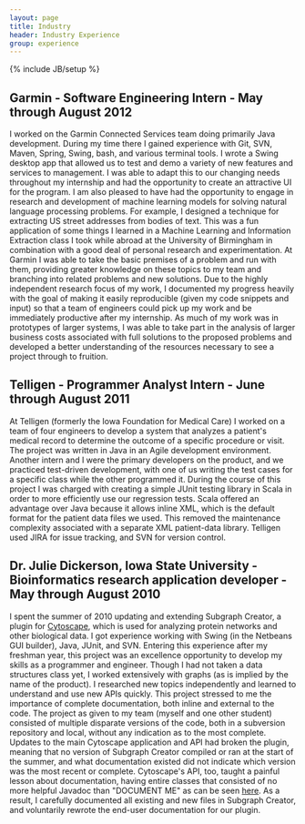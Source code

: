 ```yaml
---
layout: page
title: Industry
header: Industry Experience
group: experience
---
```

{% include JB/setup %}

## Garmin - Software Engineering Intern - May through August 2012
I worked on the Garmin Connected Services team doing primarily Java development. During my time there I gained experience with Git, SVN, Maven, Spring, Swing, bash, and various terminal tools. I wrote a Swing desktop app that allowed us to test and demo a variety of new features and services to management. I was able to adapt this to our changing needs throughout my internship and had the opportunity to create an attractive UI for the program. I am also pleased to have had the opportunity to engage in research and development of machine learning models for solving natural language processing problems. For example, I designed a technique for extracting US street addresses from bodies of text. This was a fun application of some things I learned in a Machine Learning and Information Extraction class I took while abroad at the University of Birmingham in combination with a good deal of personal research and experimentation. At Garmin I was able to take the basic premises of a problem and run with them, providing greater knowledge on these topics to my team and branching into related problems and new solutions. Due to the highly independent research focus of my work, I documented my progress heavily with the goal of making it easily reproducible (given my code snippets and input) so that a team of engineers could pick up my work and be immediately productive after my internship. As much of my work was in prototypes of larger systems, I was able to take part in the analysis of larger business costs associated with full solutions to the proposed problems and developed a better understanding of the resources necessary to see a project through to fruition.  

<!---
http://ces.cnet.com/1606-34438_1-50138567.html
http://garmin.blogs.com/my_weblog/2013/01/garmin-k2-infotainment-platform-nominated-for-cnet-ces-best-of-show.html
http://www.engadget.com/2013/01/08/garmins-k2-glass-cockpit-hands-on/
http://ces.cnet.com/8301-34438_1-57562374/garmin-k2-platform-previews-the-dashboard-of-the-near-future/
http://garmin.blogs.com/pr/2013/01/garmin-next-generation-infotainment-system-turns-car-dashboard-into-digital-cockpit.html
 -->

## Telligen - Programmer Analyst Intern - June through August 2011
At Telligen (formerly the Iowa Foundation for Medical Care) I worked on a team of four engineers to develop a system that analyzes a patient's medical record to determine the outcome of a specific procedure or visit. The project was written in Java in an Agile development environment. Another intern and I were the primary developers on the product, and we practiced test-driven development, with one of us writing the test cases for a specific class while the other programmed it. During the course of this project I was charged with creating a simple JUnit testing library in Scala in order to more efficiently use our regression tests. Scala offered an advantage over Java because it allows inline XML, which is the default format for the patient data files we used. This removed the maintenance complexity associated with a separate XML patient-data library. Telligen used JIRA for issue tracking, and SVN for version control.  

## Dr. Julie Dickerson, Iowa State University - Bioinformatics research application developer - May through August 2010
I spent the summer of 2010 updating and extending Subgraph Creator, a plugin for [Cytoscape](http://www.cytoscape.org/), which is used for analyzing protein networks and other biological data. I got experience working with Swing (in the Netbeans GUI builder), Java, JUnit, and SVN. Entering this experience after my freshman year, this project was an excellence opportunity to develop my skills as a programmer and engineer. Though I had not taken a data structures class yet, I worked extensively with graphs (as is implied by the name of the product). I researched new topics independently and learned to understand and use new APIs quickly. This project stressed to me the importance of complete documentation, both inline and external to the code. The project as given to my team (myself and one other student) consisted of multiple disparate versions of the code, both in a subversion repository and local, without any indication as to the most complete. Updates to the main Cytoscape application and API had broken the plugin, meaning that no version of Subgraph Creator compiled or ran at the start of the summer, and what documentation existed did not indicate which version was the most recent or complete. Cytoscape's API, too, taught a painful lesson about documentation, having entire classes that consisted of no more helpful Javadoc than "DOCUMENT ME" as can be seen [here](http://chianti.ucsd.edu/Cyto-2_6_1/javadoc/cytoscape/CyMain.html). As a result, I carefully documented all existing and new files in Subgraph Creator, and voluntarily rewrote the end-user documentation for our plugin.  
